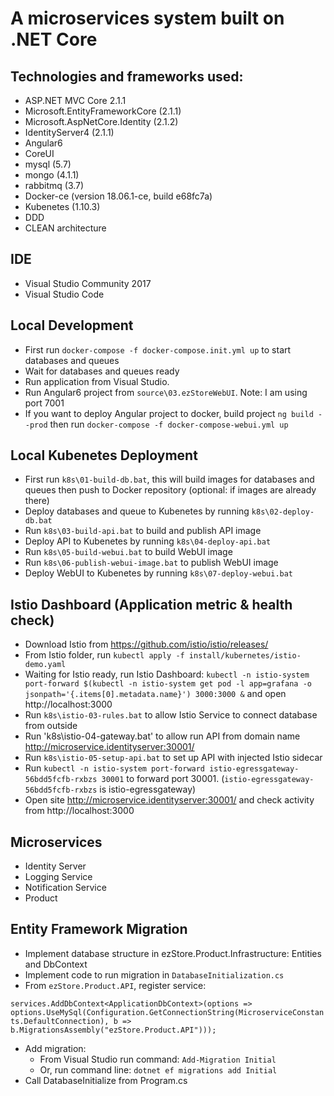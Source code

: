 # A microservices system built on .NET Core

## Technologies and frameworks used:
- ASP.NET MVC Core 2.1.1
- Microsoft.EntityFrameworkCore (2.1.1)
- Microsoft.AspNetCore.Identity (2.1.2)
- IdentityServer4 (2.1.1)
- Angular6
- CoreUI
- mysql (5.7)
- mongo (4.1.1)
- rabbitmq (3.7)
- Docker-ce (version 18.06.1-ce, build e68fc7a)
- Kubenetes (1.10.3)
- DDD
- CLEAN architecture

## IDE
- Visual Studio Community 2017
- Visual Studio Code

## Local Development
- First run `docker-compose -f docker-compose.init.yml up` to start databases and queues
- Wait for databases and queues ready
- Run application from Visual Studio.
- Run Angular6 project from `source\03.ezStoreWebUI`. Note: I am using port 7001
- If you want to deploy Angular project to docker, build project `ng build --prod` then run `docker-compose -f docker-compose-webui.yml up`

## Local Kubenetes Deployment 
- First run `k8s\01-build-db.bat`, this will build images for databases and queues then push to Docker repository (optional: if images are already there)
- Deploy databases and queue to Kubenetes by running `k8s\02-deploy-db.bat`
- Run `k8s\03-build-api.bat` to build and publish API image
- Deploy API to Kubenetes by running `k8s\04-deploy-api.bat`
- Run `k8s\05-build-webui.bat` to build WebUI image
- Run `k8s\06-publish-webui-image.bat` to publish WebUI image
- Deploy WebUI to Kubenetes by running `k8s\07-deploy-webui.bat`

## Istio Dashboard (Application metric & health check)
- Download Istio from https://github.com/istio/istio/releases/
- From Istio folder, run `kubectl apply -f install/kubernetes/istio-demo.yaml`
- Waiting for Istio ready, run Istio Dashboard: `kubectl -n istio-system port-forward $(kubectl -n istio-system get pod -l app=grafana -o jsonpath='{.items[0].metadata.name}') 3000:3000 &` and open http://localhost:3000
- Run `k8s\istio-03-rules.bat` to allow Istio Service to connect database from outside 
- Run 'k8s\istio-04-gateway.bat' to allow run API from domain name http://microservice.identityserver:30001/
- Run `k8s\istio-05-setup-api.bat` to set up API with injected Istio sidecar
- Run `kubectl -n istio-system port-forward istio-egressgateway-56bdd5fcfb-rxbzs 30001` to forward port 30001. (`istio-egressgateway-56bdd5fcfb-rxbzs` is istio-egressgateway)
- Open site http://microservice.identityserver:30001/ and check activity from http://localhost:3000 

## Microservices
- Identity Server
- Logging Service
- Notification Service
- Product

## Entity Framework Migration
- Implement database structure in ezStore.Product.Infrastructure: Entities and DbContext
- Implement code to run migration in `DatabaseInitialization.cs`
- From `ezStore.Product.API`, register service:

`services.AddDbContext<ApplicationDbContext>(options => 
                options.UseMySql(Configuration.GetConnectionString(MicroserviceConstants.DefaultConnection), b => b.MigrationsAssembly("ezStore.Product.API")));`
- Add migration:
    - From Visual Studio run command: `Add-Migration Initial`
    - Or, run command line: `dotnet ef migrations add Initial`
- Call DatabaseInitialize from Program.cs